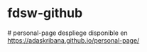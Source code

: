 # fdsw-github
#   p e r s o n a l - p a g e 
 
 despliege disponible en https://adaskribana.github.io/personal-page/
